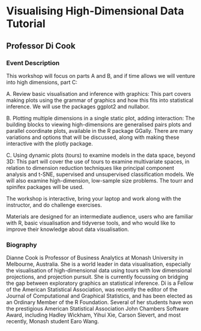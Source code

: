 
<!-- README.md is generated from README.Rmd. Please edit that file -->

# Visualising High-Dimensional Data Tutorial

## Professor Di Cook

### Event Description

This workshop will focus on parts A and B, and if time allows we will
venture into high dimensions, part C:

A. Review basic visualisation and inference with graphics: This part
covers making plots using the grammar of graphics and how this fits into
statistical inference. We will use the packages ggplot2 and nullabor.

B. Plotting multiple dimensions in a single static plot, adding
interaction: The building blocks to viewing high-dimensions are
generalised pairs plots and parallel coordinate plots, available in the
R package GGally. There are many variations and options that will be
discussed, along with making these interactive with the plotly package.

C. Using dynamic plots (tours) to examine models in the data space,
beyond 3D: This part will cover the use of tours to examine multivariate
spaces, in relation to dimension reduction techniques like principal
component analysis and t-SNE, supervised and unsupervised classification
models. We will also examine high-dimension, low-sample size problems.
The tourr and spinifex packages will be used.

The workshop is interactive, bring your laptop and work along with the
instructor, and do challenge exercises.

Materials are designed for an intermediate audience, users who are
familiar with R, basic visualisation and tidyverse tools, and who would
like to improve their knowledge about data visualisation.

### Biography

Dianne Cook is Professor of Business Analytics at Monash University in
Melbourne, Australia. She is a world leader in data visualisation,
especially the visualisation of high-dimensional data using tours with
low dimensional projections, and projection pursuit. She is currently
focussing on bridging the gap between exploratory graphics an
statistical inference. Di is a Fellow of the American Statistical
Association, was recently the editor of the Journal of Computational and
Graphical Statistics, and has been elected as an Ordinary Member of the
R Foundation. Several of her students have won the prestigious American
Statistical Association John Chambers Software Award, including Hadley
Wickham, Yihui Xie, Carson Sievert, and most recently, Monash student
Earo Wang.
